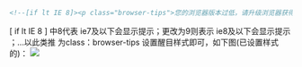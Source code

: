 ```html
<!--[if lt IE 8]><p class="browser-tips">您的浏览器版本过低，请升级浏览器获得更好的体验<p><![endif]-->
```
[ if lt IE 8 ] 中8代表 ie7及以下会显示提示；更改为9则表示 ie8及以下会显示提示 ；…以此类推
为class：browser-tips 设置醒目样式即可，如下图(已设置样式的)：
![](https://cdn.nlark.com/yuque/0/2021/png/2779910/1628822318894-377347c7-abb7-4647-b3e9-bc70e3b6aade.png#clientId=ua30fde75-0514-4&from=paste&id=ub78c723d&originHeight=291&originWidth=812&originalType=url&ratio=1&rotation=0&showTitle=false&status=done&style=none&taskId=u6cfeb7b0-0816-45b2-b6f6-5d074e3a6f7&title=)

